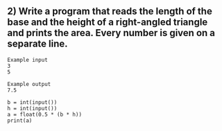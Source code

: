 ##  2) Write a program that reads the length of the base and the height of a right-angled triangle and prints the area. Every number is given on a separate line.


```
Example input
3
5

Example output
7.5
```
```
b = int(input())
h = int(input())
a = float(0.5 * (b * h))
print(a)
```